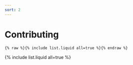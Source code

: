 ```yaml
---
sort: 2
---
```


# Contributing

```
{% raw %}{% include list.liquid all=true %}{% endraw %}
```
{% include list.liquid all=true %}
